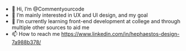 - 👋 Hi, I’m @Commentyourcode
- 👀 I’m mainly interested in UX and UI design, and my goal
- 🌱 I’m currently learning front-end development at college and through multiple other sources to aid me
- 📫 How to reach me https://www.linkedin.com/in/hephaestos-design-7a988b378/

<!---
Commentyourcode/Commentyourcode is a ✨ special ✨ repository because its `README.md` (this file) appears on your GitHub profile.
You can click the Preview link to take a look at your changes.
--->
